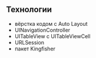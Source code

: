 ## Технологии
- вёрстка кодом с Auto Layout
- UINavigationController
- UITableView с UITableViewCell
- URLSession
- пакет Kingfisher
